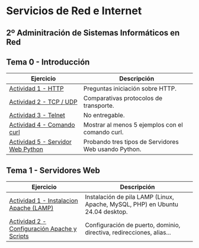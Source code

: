 # Servicios de Red e Internet
## 2º Adminitración de Sistemas Informáticos en Red

## Tema 0 - Introducción
Ejercicio | Descripción
----------|------------
[Actividad 1 - HTTP](TEMA_0_INTRODUCCION/Actividad_0.1_Introduccion_HTTP/) | Preguntas iniciación sobre HTTP.
[Actividad 2 - TCP / UDP](TEMA_0_INTRODUCCION/Actividad_0.2_comparativa_TCP_UDP/) | Comparativas protocolos de transporte.
[Actividad 3 - Telnet]() | No entregable.
[Actividad 4 - Comando curl](TEMA_0_INTRODUCCION/Actividad_0.4_comando_curl) | Mostrar al menos 5 ejemplos con el comando curl.
[Actividad 5 - Servidor Web Python](TEMA_0_INTRODUCCION/Actividad_0.5_Servidor_Web_Python/) | Probando tres tipos de Servidores Web usando Python.

## Tema 1 - Servidores Web
Ejercicio | Descripción
----------|------------
[Actividad 1 - Instalacion Apache (LAMP)](TEMA_1_SERVIDORES_WEB/Actividad_1_Instalacion_Apache/) | Instalación de pila LAMP (Linux, Apache, MySQL, PHP) en Ubuntu 24.04 desktop.
[Actividad 2 - Configuración Apache y Scripts](TEMA_1_SERVIDORES_WEB/Actividad_2_Configuracion_Basica_Apache/) | Configuración de puerto, dominio, directiva, redirecciones, alias...
